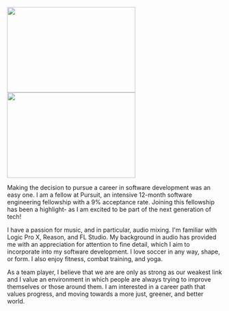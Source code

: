 <div class="row">
  <div class="column">
<a href="https://drive.google.com/uc?export=view&id=1bK8y6I6AImQYG2tF6vgNRT-sOQHamI6y"> 
<img src="https://drive.google.com/uc?export=view&id=1bK8y6I6AImQYG2tF6vgNRT-sOQHamI6y" width="300" height="200"> 
</a>
  </div>
  <div class="column">
    <a href="https://drive.google.com/uc?export=view&id=1wyRKJ78RQfCJUWGmgQiT6ptUtbsUdaE3">
    <img src="https://drive.google.com/uc?export=view&id=1wyRKJ78RQfCJUWGmgQiT6ptUtbsUdaE3" width="300" height="200">
    </a>
  </div>
  </div>



<div>

Making the decision to pursue a career in software development was an easy one. I am a fellow at Pursuit, an intensive 12-month software engineering fellowship with a 9% acceptance rate. Joining this fellowship has been a highlight-  as I am excited to be part of the next generation of tech! 

I have a passion for music, and in particular, audio mixing. I'm familiar with Logic Pro X, Reason, and FL Studio. My background in audio has provided me with an appreciation for attention to fine detail, which I aim to incorporate into my software development.  I love soccer in any way, shape, or form. I also enjoy fitness, combat training, and yoga. 

As a team player, I believe that we are are only as strong as our weakest link and I value an environment in which people are always trying to improve themselves or those around them. I am interested in a career path that values progress, and moving towards a more just, greener, and better world. 
</div>

<!--

**jamee-maker/jamee-maker** is a ✨ _special_ ✨ repository because its `README.md` (this file) appears on your GitHub profile.

Here are some ideas to get you started:

- 🔭 I’m currently working on ...
- 🌱 I’m currently learning ...
- 👯 I’m looking to collaborate on ...
- 🤔 I’m looking for help with ...
- 💬 Ask me about ...
- 📫 How to reach me: ...
- 😄 Pronouns: ...
- ⚡ Fun fact: ...
-->
